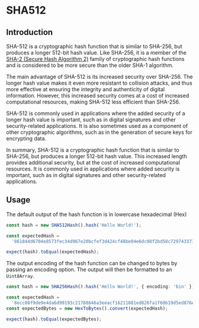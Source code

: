 # SHA512

## Introduction

SHA-512 is a cryptographic hash function that is similar to SHA-256, but produces a longer 512-bit hash value. Like SHA-256, it is a member of the [SHA-2 (Secure Hash Algorithm 2)](https://en.wikipedia.org/wiki/SHA-2) family of cryptographic hash functions and is considered to be more secure than the older SHA-1 algorithm.

The main advantage of SHA-512 is its increased security over SHA-256. The longer hash value makes it even more resistant to collision attacks, and thus more effective at ensuring the integrity and authenticity of digital information. However, this increased security comes at a cost of increased computational resources, making SHA-512 less efficient than SHA-256.

SHA-512 is commonly used in applications where the added security of a longer hash value is important, such as in digital signatures and other security-related applications. It is also sometimes used as a component of other cryptographic algorithms, such as in the generation of secure keys for encrypting data.

In summary, SHA-512 is a cryptographic hash function that is similar to SHA-256, but produces a longer 512-bit hash value. This increased length provides additional security, but at the cost of increased computational resources. It is commonly used in applications where added security is important, such as in digital signatures and other security-related applications.

## Usage

The default output of the hash function is in lowercase hexadecimal (Hex)

```ts
const hash = new SHA512Hash().hash('Hello World!');

const expectedHash =
  '861844d6704e8573fec34d967e20bcfef3d424cf48be04e6dc08f2bd58c729743371015ead891cc3cf1c9d34b49264b510751b1ff9e537937bc46b5d6ff4ecc8';

expect(hash).toEqual(expectedHash);
```

The output encoding of the hash function can be changed to bytes by passing an encoding option.
The output will then be formatted to an `Uint8Array`.

```ts
const hash = new SHA256Hash().hash('Hello World!', { encoding: 'bin' });

const expectedHash =
  '8ecc08f9de9e4da6d99193c21788646a3eeacf16211881ed826fa1f60b19d5ed876e9cc37822702b74519f7fb8d6c3ca77473a58f64d0a0b549bba152632355e';
const expectedBytes = new HexToBytes().convert(expectedHash);

expect(hash).toEqual(expectedBytes);
```
